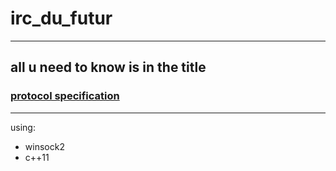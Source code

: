 # irc_du_futur
----
all u need to know is in the title
----
### [protocol specification](https://github.com/Imyourbraut/irc_du_futur/blob/master/protocol.txt)
----
using:
* winsock2
* c++11
